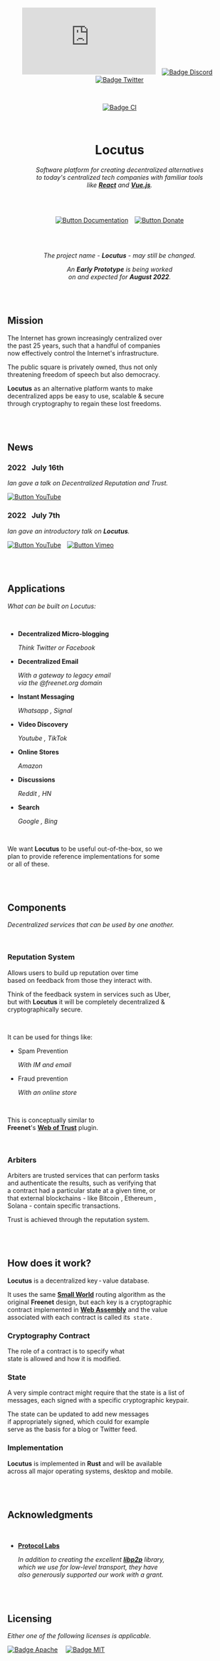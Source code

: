 
<br>

<div align = center>

[![Badge Matrix]][Matrix]   
[![Badge Discord]][Discord]   
[![Badge Twitter]][Twitter]

<br>

[![Badge CI]][CI]

<br>

# Locutus

*Software platform for creating decentralized alternatives* <br>
*to today's centralized tech companies with familiar tools* <br>
*like **[React]** and **[Vue.js]**.*

<br>
<br>

[![Button Documentation]][Documentation]   
[![Button Donate]][Donate]


<br>
<br>

*The project name - **Locutus** - may still be changed.*

*An **Early Prototype** is being worked* <br>
*on and expected for **August 2022**.*

</div>

<br>
<br>

## Mission

The Internet has grown increasingly centralized over <br>
the past 25 years, such that a handful of companies <br>
now effectively control the Internet's infrastructure.

The public square is privately owned, thus not only <br>
threatening freedom of speech but also democracy.

**Locutus** as an alternative platform wants to make <br>
decentralized apps be easy to use, scalable & secure <br>
through cryptography to regain these lost freedoms.

<br>
<br>

## News

### 2022   July 16th

*Ian gave a talk on Decentralized Reputation and Trust.*

[![Button YouTube]][16th YouTube]

### 2022   July 7th

*Ian gave an introductory talk on **Locutus**.*

[![Button YouTube]][7th YouTube]  
[![Button Vimeo]][7th Vimeo]

<br>
<br>

## Applications

*What can be built on Locutus:*

<br>

-   **Decentralized Micro-blogging**
    
    *Think Twitter or Facebook*

-   **Decentralized Email**

    *With a gateway to legacy email* <br>
    *via the @freenet.org domain*

-   **Instant Messaging**

    *Whatsapp , Signal*

-   **Video Discovery**

    *Youtube , TikTok*

-   **Online Stores**

    *Amazon*

-   **Discussions**
    
    *Reddit , HN*

-   **Search**
    
    *Google , Bing*

<br>

We want **Locutus** to be useful out-of-the-box, so we <br>
plan to provide reference implementations for some <br>
or all of these.

<br>
<br>

<!--  TODO : Move out of README  -->

## Components

*Decentralized services that can be used by one another.*

<br>

### Reputation System

Allows users to build up reputation over time <br>
based on feedback from those they interact with.

Think of the feedback system in services such as Uber, <br>
but with **Locutus** it will be completely decentralized & <br>
cryptographically secure.

<br>

It can be used for things like:

-   Spam Prevention

    *With IM and email*
    
-   Fraud prevention
    
    *With an online store*

<br>

This is conceptually similar to <br>
**Freenet**'s **[Web of Trust]** plugin.

<br>

### Arbiters

Arbiters are trusted services that can perform tasks <br>
and authenticate the results, such as verifying that <br>
a contract had a particular state at a given time, or <br>
that external blockchains - like Bitcoin , Ethereum , <br>
Solana - contain specific transactions.

Trust is achieved through the reputation system.

<br>
<br>

## How does it work?

**Locutus** is a decentralized key - value database.

It uses the same **[Small World]** routing algorithm as the <br>
original **Freenet** design, but each key is a cryptographic <br>
contract implemented in **[Web Assembly]** and the value <br>
associated with each contract is called its  `state` .

### Cryptography Contract

The role of a contract is to specify what <br>
state is allowed and how it is modified.

### State

A very simple contract might require that the state is a list of <br>
messages, each signed with a specific cryptographic keypair.

The state can be updated to add new messages <br>
if appropriately signed, which could for example <br>
serve as the basis for a blog or Twitter feed.

### Implementation

**Locutus** is implemented in **Rust** and will be available <br>
across all major operating systems, desktop and mobile.

<br>
<br>

## Acknowledgments

<br>

-   **[Protocol Labs]**

    *In addition to creating the excellent **[libp2p]** library,* <br>
    *which we use for low-level transport, they have* <br>
    *also generously supported our work with a grant.*

<br>
<br>

## Licensing

*Either one of the following licenses is applicable.*

[![Badge Apache]][License Apache]    
[![Badge MIT]][License MIT]

<br>


<!----------------------------------------------------------------------------->

[Documentation]: https://github.com/freenet/locutus/wiki/Glossary
[Protocol Labs]: https://protocol.ai/
[Web of Trust]: http://www.draketo.de/english/freenet/friendly-communication-with-anonymity
[Web Assembly]: https://webassembly.org/
[Small World]: https://freenetproject.org/assets/papers/lic.pdf
[Twitter]: https://twitter.com/FreenetOrg
[Discord]: https://discord.gg/2kZuKNxYXv
[Vue.js]: https://vuejs.org/
[Matrix]: https://matrix.to/#/#freenet-locutus:matrix.org
[Donate]: https://freenetproject.org/pages/donate.html
[libp2p]: https://github.com/libp2p/rust-libp2p
[React]: https://reactjs.org/
[CI]: https://github.com/freenet/locutus/actions/workflows/ci.yml


[16th YouTube]: https://youtu.be/4L9pXIBAdG4
[7th YouTube]: https://www.youtube.com/watch?v=d31jmv5Tx5k
[7th Vimeo]: https://vimeo.com/740461100

[License Apache]: LICENSE-APACHE
[License MIT]: LICENSE-MIT


<!---------------------------------[ Badges ]---------------------------------->

[Badge Twitter]: https://img.shields.io/twitter/follow/freenetorg?color=1780bd&labelColor=1DA1F2&logoColor=white&logo=Twitter&style=for-the-badge&label=FreenetOrg
[Badge Discord]: https://img.shields.io/discord/917499817758978089?logoColor=white&style=for-the-badge&label=Discord&logo=Discord&labelColor=7289da&color=5d71b3
[Badge Matrix]: https://img.shields.io/matrix/freenet-locutus:matrix.org?logoColor=white&style=for-the-badge&label=matrix&logo=matrix&labelColor=0DBD8B&color=0b9f73
[Badge Apache]: https://img.shields.io/badge/License-Apache_2-961b1f?style=for-the-badge&labelColor=D22128
[Badge MIT]: https://img.shields.io/badge/License-MIT-ac8b11.svg?style=for-the-badge&labelColor=yellow
[Badge CI]: https://img.shields.io/github/workflow/status/freenet/locutus/CI?logoColor=white&style=for-the-badge&color=a81d59&labelColor=cb236c&logo=GitHub
[Badge Or]: https://img.shields.io/badge/OR-1da1f2?style=for-the-badge


<!---------------------------------[ Buttons ]--------------------------------->

[Button Documentation]: https://img.shields.io/badge/Documentation-1da1f2?style=for-the-badge&logoColor=white&logo=GitBook
[Button Donate]: https://img.shields.io/badge/Donate-cb236c?style=for-the-badge&logoColor=white&logo=GitHubSponsors
[Button YouTube]: https://img.shields.io/badge/YouTube-FF0000?style=flat&logoColor=white&logo=YouTube
[Button Vimeo]: https://img.shields.io/badge/Vimeo-1AB7EA?style=flat&logoColor=white&logo=Vimeo

